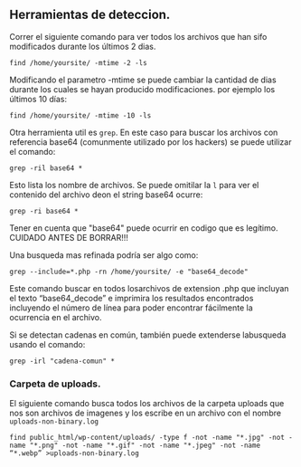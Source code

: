 ## Herramientas de deteccion.

Correr el siguiente comando para ver todos los archivos que han sifo modificados durante los últimos 2 dias.

```
find /home/yoursite/ -mtime -2 -ls
```

Modificando el parametro -mtime se puede cambiar la cantidad de dias durante los cuales se hayan producido modificaciones. por ejemplo los últimos 10 días:

```
find /home/yoursite/ -mtime -10 -ls
```

Otra herramienta util es `grep`. En este caso para buscar los archivos con referencia base64 (comunmente utilizado por los hackers) se puede utilizar el comando:

```
grep -ril base64 *
```

Esto lista los nombre de archivos. Se puede omitilar la `l` para ver el contenido del archivo deon el string base64 ocurre:

```
grep -ri base64 *
```
Tener en cuenta que "base64" puede ocurrir en codigo que es legítimo. CUIDADO ANTES DE BORRAR!!!

Una busqueda mas refinada podría ser algo como:

```
grep --include=*.php -rn /home/yoursite/ -e "base64_decode"
```

Este comando buscar en todos losarchivos de extension .php que incluyan el texto “base64_decode” e imprimira los resultados encontrados incluyendo el número de línea para poder encontrar fácilmente la ocurrencia en el archivo.

Si se detectan cadenas en común, también puede extenderse labusqueda usando el comando:

```
grep -irl "cadena-comun" *
```




### Carpeta de uploads.

El siguiente comando busca todos los archivos de la carpeta uploads que nos son archivos de imagenes y los escribe en un archivo con el nombre  `uploads-non-binary.log` 

```
find public_html/wp-content/uploads/ -type f -not -name "*.jpg" -not -name "*.png" -not -name "*.gif" -not -name "*.jpeg" -not -name “*.webp” >uploads-non-binary.log
```
